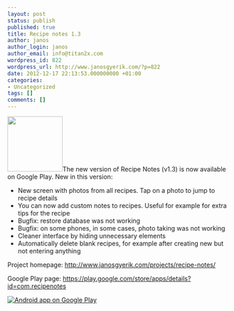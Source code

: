 ```yaml
---
layout: post
status: publish
published: true
title: Recipe notes 1.3
author: janos
author_login: janos
author_email: info@titan2x.com
wordpress_id: 822
wordpress_url: http://www.janosgyerik.com/?p=822
date: 2012-12-17 22:13:53.000000000 +01:00
categories:
- Uncategorized
tags: []
comments: []
---
```

<img class="alignright" title="RecipeNotes" alt="" src="https://lh5.ggpht.com/2uWBuuaZn5UJnCwTDhk2CZVZQVtev_gH55heQAqLw7yh-96lAO-YqZq_UX9qh3f_oQhC=w124" width="124" height="124" />The new version of Recipe Notes (v1.3) is now available on Google Play. New in this version:
<ul>
	<li>New screen with photos from all recipes. Tap on a photo to jump to recipe details</li>
	<li>You can now add custom notes to recipes. Useful for example for extra tips for the recipe</li>
	<li>Bugfix: restore database was not working</li>
	<li>Bugfix: on some phones, in some cases, photo taking was not working</li>
	<li>Cleaner interface by hiding unnecessary elements</li>
	<li>Automatically delete blank recipes, for example after creating new but not entering anything</li>
</ul>
Project homepage: <a href="http://www.janosgyerik.com/projects/recipe-notes/">http://www.janosgyerik.com/projects/recipe-notes/</a>

Google Play page: <a href="https://play.google.com/store/apps/details?id=com.recipenotes">https://play.google.com/store/apps/details?id=com.recipenotes</a>

<a href="http://play.google.com/store/apps/details?id=com.recipenotes"><img alt="Android app on Google Play" src="http://www.android.com/images/brand/android_app_on_play_logo_large.png" /></a>
